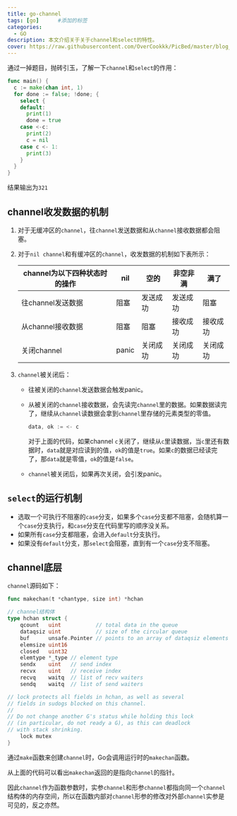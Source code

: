 ```yaml
---
title: go-channel
tags: [go]      #添加的标签
categories: 
  - GO
description: 本文介绍关于关于channel和select的特性。
cover: https://raw.githubusercontent.com/OverCookkk/PicBed/master/blog_cover_images/01204-2118699694.png
---
```


通过一掉题目，抛砖引玉，了解一下`channel`和`select`的作用：

```go
func main() {
  c := make(chan int, 1)
  for done := false; !done; {
    select {
    default:
      print(1)
      done = true
    case <-c:
      print(2)
      c = nil
    case c <- 1:
      print(3)
    }
  }
}
```

结果输出为`321`



## channel收发数据的机制

1. 对于无缓冲区的`channel`，往`channel`发送数据和从`channel`接收数据都会阻塞。

2. 对于`nil channel`和有缓冲区的`channel`，收发数据的机制如下表所示：

    | channel为以下四种状态时的操作 | nil   | 空的     | 非空非满 | 满了     |
    | ----------------------------- | ----- | -------- | -------- | -------- |
    | 往channel发送数据             | 阻塞  | 发送成功 | 发送成功 | 阻塞     |
    | 从channel接收数据             | 阻塞  | 阻塞     | 接收成功 | 接收成功 |
    | 关闭channel                   | panic | 关闭成功 | 关闭成功 | 关闭成功 |

3. `channel`被关闭后：

   - 往被关闭的`channel`发送数据会触发panic。

   - 从被关闭的`channel`接收数据，会先读完`channel`里的数据。如果数据读完了，继续从`channel`读数据会拿到`channel`里存储的元素类型的零值。

     ```go
     data, ok := <- c 
     ```

     对于上面的代码，如果channel `c`关闭了，继续从`c`里读数据，当`c`里还有数据时，`data`就是对应读到的值，`ok`的值是`true`。如果`c`的数据已经读完了，那`data`就是零值，`ok`的值是`false`。

   - `channel`被关闭后，如果再次关闭，会引发panic。



## `select`的运行机制

- 选取一个可执行不阻塞的`case`分支，如果多个`case`分支都不阻塞，会随机算一个`case`分支执行，和`case`分支在代码里写的顺序没关系。
- 如果所有`case`分支都阻塞，会进入`default`分支执行。
- 如果没有`default`分支，那`select`会阻塞，直到有一个`case`分支不阻塞。





## channel底层

`channel`源码如下：

```go
func makechan(t *chantype, size int) *hchan

// channel结构体
type hchan struct {
    qcount   uint           // total data in the queue
    dataqsiz uint           // size of the circular queue
    buf      unsafe.Pointer // points to an array of dataqsiz elements
    elemsize uint16
    closed   uint32
    elemtype *_type // element type
    sendx    uint   // send index
    recvx    uint   // receive index
    recvq    waitq  // list of recv waiters
    sendq    waitq  // list of send waiters

// lock protects all fields in hchan, as well as several
// fields in sudogs blocked on this channel.
//
// Do not change another G's status while holding this lock
// (in particular, do not ready a G), as this can deadlock
// with stack shrinking.
    lock mutex
}
```

通过`make`函数来创建`channel`时，Go会调用运行时的`makechan`函数。

从上面的代码可以看出`makechan`返回的是指向`channel`的指针。

因此`channel`作为函数参数时，实参`channel`和形参`channel`都指向同一个`channel`结构体的内存空间，所以在函数内部对`channel`形参的修改对外部`channel`实参是可见的，反之亦然。